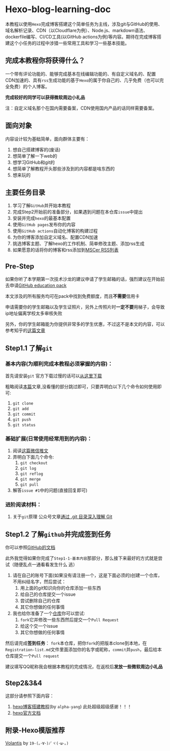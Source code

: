 # Hexo-blog-learning-doc

本教程以使用`Hexo`完成博客搭建这个简单任务为主线，涉及git与GitHub的使用、域名解析记录、CDN（以Cloudflare为例）、Node.js、markdown语法、dockerfile编写、CI/CD工具(以GitHub actions为例)等内容。期待在完成博客搭建这个小任务的过程中涉猎一些常用工具和学习一些基本技能。

## 完成本教程你将获得什么？

一个带有评论功能的、能够完成基本在线编辑功能的、有自定义域名的、配置CDN加速的、具有`rss`生成功能的基于`Hexo`的属于你自己的、几乎免费（也可以完全免费）的个人博客。

**完成较好的同学可以获得微软周边小礼品**

注：自定义域名那个在国内需要备案，CDN使用国内产品的话同样需要备案。

## 面向对象

内容设计较为基础简单，面向群体主要有：

1. 想自己搭建博客的(废话)
2. 想简单了解一下web的
3. 想学习GitHub和git的
4. 想简单了解教程开头那些涉及到的内容都是啥东西的
5. 想来玩的

## 主要任务目录

1. 学习了解`GitHub`并开始本教程
2. 完成Step2开始前的准备部分，如果遇到问题在本仓库`issue`中提出
3. 安装并完成`hexo`的最基本配置
4. 使用`GitHub pages`发布你的内容
5. 使用`GitHub actions`自动化博客的构建过程
6. 为你的博客添加自定义域名、配置CDN加速
7. 挑选博客主题、了解hexo的工作机制、简单修改主题、添加rss生成
8. 如果愿意的话将你的博客和rss添加到[MSCer RSS列表](https://github.com/MSC-XDU/MSCer_blog_rss)

## Pre-Step

如果你听了本学期第一次技术沙龙的建议申请了学生邮箱的话，强烈建议在开始前去申请[GitHub education pack](https://education.github.com/benefits)

本文涉及的所有服务均可在pack中找到免费额度，而且**不需要**信用卡

申请需要你的学生邮箱以及学生证照片，另外上传照片时**一定不要**用梯子，会导致ip地址偏离学校太多审核失败

另外，你的学生邮箱能为你提供非常多的学生优惠，不过这不是本文的内容，可以参考知乎的[这篇文章](https://zhuanlan.zhihu.com/p/22804091)

## Step1.1 了解`git`

### 基本内容(为顺利完成本教程必须掌握的内容)：

首先请安装`git` 官方下载过慢的话可以[从这里下载](https://myblog-1254913510.file.myqcloud.com/Git-2.25.1-64-bit.exe)

粗略阅读[本篇](https://www.bootcss.com/p/git-guide/)文章,没看懂的部分跳过即可，只要弄明白以下几个命令如何使用即可:
1. `git clone`
2. `git add`
3. `git commit`
4. `git push`
5. `git status`


### 基础扩展(日常使用经常用到的内容)：
1. 阅读[这篇微信推文](https://mp.weixin.qq.com/s/l5f1299fxOuMF9ZZ4wA17A)
2. 弄明白下面几个命令:
   1. `git checkout`
   2. `git log`
   3. `git reflog`
   4. `git merge`
   5. `git pull`
3. 解答`issue #1`中的问题(直接回复即可)


### 进阶阅读材料：
1. 关于`git`原理 公众号文章[通过 .git 目录深入理解 Git](https://mp.weixin.qq.com/s/NZ3TMMEjawIeAVCXGXkKkg)



## Step1.2 了解`github`并完成签到任务

你可以参照[GitHub的文档](https://help.github.com/cn/github)

此外我觉得如果你完成了`Step1-1-基本内容`那部分，那么接下来最好的方式就是尝试（随便乱点一通看看发生什么 逃）

1. 请在自己的账号下面(如果没有请注册一个，这是下面必须的)创建一个仓库，不用纠结名字，然后尝试：
   1. 用上面的git知识向你的仓库添加一些东西
   2. 给自己的仓库提交一个issue
   3. 尝试删除自己的仓库
   4. 其它你想做的任何事情
2. 我也给你准备了一个[仓库](https://github.com/MSC-XDU/Just-try-to-use-github)你可以尝试:
   1. `fork`它并修改一些东西然后提交一个`Pull Request`
   2. 给这个交一个issue
   3. 其它你想做的任何事情

然后请完成**签到任务**：
`fork`本仓库，把你`fork`的把版本clone到本地，在`Registration-list.md`文件里面添加你的名字或昵称，`commit`并`push`，最后给本仓库提交一个`Pull request`

建议填写QQ昵称我会根据本教程的完成情况，在返校后**发放一些微软周边小礼品**

## Step2&3&4

这部分请参照下面内容：
1. [hexo博客搭建教程](https://alpha-yang.github.io/2020/02/11/hexo%E5%8D%9A%E5%AE%A2%E6%90%AD%E5%BB%BA%E6%95%99%E7%A8%8B/)(by `alpha-yang`) 此处超级超级感谢！！！
2. [hexo官方文档](https://hexo.io/zh-cn/docs/)



## 附录-Hexo模版推荐

[Volantis](https://xaoxuu.com/wiki/volantis/)  by `19-(｡･∀･)ﾉﾞヾ(･ω･。)`


